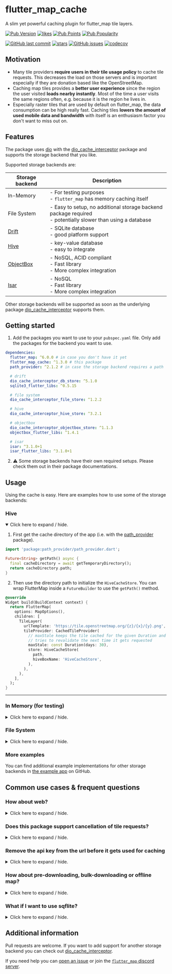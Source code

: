# flutter_map_cache

A slim yet powerful caching plugin for flutter_map tile layers.

[![Pub Version](https://img.shields.io/pub/v/flutter_map_cache)](https://pub.dev/packages/flutter_map_cache)
[![likes](https://img.shields.io/pub/likes/flutter_map_cache?logo=flutter)](https://pub.dev/packages/flutter_map_cache)
[![Pub Points](https://img.shields.io/pub/points/flutter_map_cache)](https://pub.dev/packages/flutter_map_cache/score)
[![Pub Popularity](https://img.shields.io/pub/popularity/flutter_map_cache)](https://pub.dev/packages/flutter_map_cache)

[![GitHub last commit](https://img.shields.io/github/last-commit/josxha/flutter_map_plugins)](https://github.com/josxha/flutter_map_plugins)
[![stars](https://badgen.net/github/stars/josxha/flutter_map_plugins?label=stars&color=green&icon=github)](https://github.com/josxha/flutter_map_plugins/stargazers)
[![GitHub issues](https://img.shields.io/github/issues/josxha/flutter_map_plugins)](https://github.com/josxha/flutter_map_plugins/issues)
[![codecov](https://codecov.io/gh/josxha/flutter_map_plugins/graph/badge.svg?token=5045489G7X)](https://codecov.io/gh/josxha/flutter_map_plugins)

## Motivation

- Many tile providers **require users in their tile usage policy** to cache
  tile requests. This decreases the load on those servers and is important
  especially if they are donation based like the OpenStreetMap.
- Caching map tiles provides a **better user experience** since the region the
  user visited **loads nearby instantly**. Most of the time a user visits the
  same regions often, e.g. because it is the region he lives in.
- Especially raster tiles that are used by default on flutter_map, the data
  consumption can be high really fast. Caching tiles **lowers the amount of used
  mobile data and bandwidth** with itself is an enthusiasm factor you don't want
  to miss out on.

## Features

The package uses [dio](https://pub.dev/packages/dio) with the
[dio_cache_interceptor](https://pub.dev/packages/dio_cache_interceptor) package
and supports the storage backend that
you like.

Supported storage backends are:

| Storage backend                                 | Description                                                                                                    |
|-------------------------------------------------|----------------------------------------------------------------------------------------------------------------|
| In-Memory                                       | - For testing purposes<br/>- `flutter_map` has memory caching itself                                           |
| File System                                     | - Easy to setup, no additional storage backend package required<br/>- potentially slower than using a database |
| [Drift](https://pub.dev/packages/drift)         | - SQLite database<br/>- good platform support                                                                  |
| [Hive](https://pub.dev/packages/hive)           | - key-value database<br/>- easy to integrate                                                                   |
| [ObjectBox](https://pub.dev/packages/objectbox) | - NoSQL, ACID compliant<br/>- Fast library<br/>- More complex integration                                      |
| [Isar](https://pub.dev/packages/isar)           | - NoSQL<br/>- Fast library<br/>- More complex integration                                                      |

Other storage backends will be supported as soon as the underlying package
[dio_cache_interceptor](https://pub.dev/packages/dio_cache_interceptor) supports
them.

## Getting started

1. Add the packages you want to use to your `pubspec.yaml` file. Only add the
   packages for the backend you want to use.

```yaml
dependencies:
  flutter_map: ^6.0.0 # in case you don't have it yet 
  flutter_map_cache: ^1.3.0 # this package
  path_provider: ^2.1.2 # in case the storage backend requires a path

  # drift
  dio_cache_interceptor_db_store: ^5.1.0
  sqlite3_flutter_libs: ^0.5.15

  # file system
  dio_cache_interceptor_file_store: ^1.2.2

  # hive
  dio_cache_interceptor_hive_store: ^3.2.1

  # objectbox
  dio_cache_interceptor_objectbox_store: ^1.1.3
  objectbox_flutter_libs: ^1.4.1

  # isar
  isar: ^3.1.0+1
  isar_flutter_libs: ^3.1.0+1
```

2. ⚠️ Some storage backends have their own required setups. Please check them
   out in their package documentations.

## Usage

Using the cache is easy. Here are examples how to use some of the storage
backends:

### Hive

<details open>
  <summary>Click here to expand / hide.</summary>

1. First get the cache directory of the app (i.e. with
   the [path_provider](https://pub.dev/packages/path_provider)
   package).

```dart
import 'package:path_provider/path_provider.dart';

Future<String> getPath() async {
  final cacheDirectory = await getTemporaryDirectory();
  return cacheDirectory.path;
}
```

2. Then use the directory path to initialize the `HiveCacheStore`. You can wrap
   FlutterMap inside a `FutureBuilder` to use
   the `getPath()` method.

```dart
@override
Widget build(BuildContext context) {
  return FlutterMap(
    options: MapOptions(),
    children: [
      TileLayer(
        urlTemplate: 'https://tile.openstreetmap.org/{z}/{x}/{y}.png',
        tileProvider: CachedTileProvider(
          // maxStale keeps the tile cached for the given Duration and 
          // tries to revalidate the next time it gets requested
          maxStale: const Duration(days: 30),
          store: HiveCacheStore(
            path,
            hiveBoxName: 'HiveCacheStore',
          ),
        ),
      ),
    ],
  );
}
```

---
</details>

### In Memory (for testing)

<details>
  <summary>Click here to expand / hide.</summary>

```dart
import 'package:dio_cache_interceptor/dio_cache_interceptor.dart';
import 'package:flutter/widgets.dart';
import 'package:flutter_map/flutter_map.dart';
import 'package:flutter_map_cache/flutter_map_cache.dart';

class MyMap extends StatelessWidget {
  MyMap({super.key});

  // create the cache store as a field variable
  final _cacheStore = MemCacheStore();

  @override
  Widget build(BuildContext context) {
    return FlutterMap(
      options: MapOptions(),
      children: [
        TileLayer(
          urlTemplate: 'https://tile.openstreetmap.org/{z}/{x}/{y}.png',
          tileProvider: CachedTileProvider(
            // use the store for your CachedTileProvider instance
            store: _cacheStore,
          ),
        ),
      ],
    );
  }
}
```

---
</details>

### File System

<details>
  <summary>Click here to expand / hide.</summary>

```dart
import 'dart:io';

import 'package:dio_cache_interceptor/dio_cache_interceptor.dart';
import 'package:dio_cache_interceptor_file_store/dio_cache_interceptor_file_store.dart';
import 'package:flutter/material.dart';
import 'package:flutter_map/flutter_map.dart';
import 'package:flutter_map_cache/flutter_map_cache.dart';
import 'package:path_provider/path_provider.dart';

class MyMap extends StatefulWidget {
  const MyMap({super.key});

  @override
  State<MyMap> createState() => _MyMapState();
}

class _MyMapState extends State<MyMap> {
  // create the cache store as a field variable
  final Future<CacheStore> _cacheStoreFuture = _getCacheStore();

  /// Get the CacheStore as a Future. This method needs to be static so that it
  /// can be used to initialize a field variable.
  static Future<CacheStore> _getCacheStore() async {
    final dir = await getTemporaryDirectory();
    // Note, that Platform.pathSeparator from dart:io does not work on web,
    // import it from dart:html instead.
    return FileCacheStore('${dir.path}${Platform.pathSeparator}MapTiles');
  }

  @override
  Widget build(BuildContext context) {
    // show a loading screen when _cacheStore hasn't been set yet
    return FutureBuilder<CacheStore>(
      future: _cacheStoreFuture,
      builder: (context, snapshot) {
        if (snapshot.hasData) {
          final cacheStore = snapshot.data!;
          return FlutterMap(
            options: MapOptions(),
            children: [
              TileLayer(
                urlTemplate: 'https://tile.openstreetmap.org/{z}/{x}/{y}.png',
                tileProvider: CachedTileProvider(
                  // use the store for your CachedTileProvider instance
                  store: cacheStore,
                ),
              ),
            ],
          );
        }
        if (snapshot.hasError) {
          return Center(child: Text(snapshot.error.toString()));
        }
        return const Center(child: CircularProgressIndicator());
      },
    );
  }
}
```

---
</details>

### More examples

You can find additional example implementations for other storage backends in
[the example app](https://github.com/josxha/flutter_map_plugins/tree/main/example)
on GitHub.

## Common use cases & frequent questions

### How about web?

<details>
  <summary>Click here to expand / hide.</summary>

This package supports the web as long as you use a storage backend that supports
web.

- In Memory works out of the box
- Hive uses for its web support IndexedDB under the hood to support web.
- Drift (SqLite)
  requires [additional setup steps for web](https://drift.simonbinder.eu/web/)

---
</details>

### Does this package support cancellation of tile requests?

<details>
  <summary>Click here to expand / hide.</summary>

Yes. This package includes the tile cancellation out of the box.
There is no need
for [flutter_map_cancellable_tile_provider](https://pub.dev/packages/flutter_map_cancellable_tile_provider/)
when using
this package.

---
</details>

### Remove the api key from the url before it gets used for caching

<details>
  <summary>Click here to expand / hide.</summary>

Commercial tile providers often use an api key that is attached as a parameter
to the url. While this shouldn't be a problem when the api key stays the same
you might want to make it immune to api key changes anyway.

```
final _uuid = Uuid();

CachedTileProvider(
  keyBuilder: (request) {
    return _uuid.v5(
      Uuid.NAMESPACE_URL,
      request.uri.replace(queryParameters: {}).toString(),
    );
  },
),
```

---
</details>

### How about pre-downloading, bulk-downloading or offline map?

<details>
  <summary>Click here to expand / hide.</summary>

This package does not provide support to download tiles automatically.
Only tiles that were previously visited with an active internet connection
show up on the map.

⚠️ Please note that free tile providers such as
[OpenStreetMap](https://www.openstreetmap.org/) forbids bulk
downloading (more than 250 tiles on a higher zoom level) of tiles in their
[tile usage policy](https://operations.osmfoundation.org/policies/tiles/).
If you use a paid tile provider, bulk-downloading can cause high costs if
you pay per tile request. Using a proper offline map solution
(e.g. MBTiles or PMTiles) would be my recommendation here.

If you still need bulk-downloading functionality you can check out the package
[flutter_map_tile_caching](https://pub.dev/packages/flutter_map_tile_caching)
(Paid license is needed or your project has to be open sourced under the
GPL-3.0 license).

---
</details>

### What if I want to use sqflite?

<details>
  <summary>Click here to expand / hide.</summary>

Because [dio_cache_interceptor](https://github.com/llfbandit/dio_cache_interceptor)
already supports Drift as a SQLite solution it's unlikely that `sqflite` will
be supported any day soon.

If you still are required to use only sqflite, I recommend to create your own
tile provider by using the
[cached_network_image](https://pub.dev/packages/cached_network_image) package.

---
</details>

## Additional information

Pull requests are welcome. If you want to add support for another storage
backend you can check out
[dio_cache_interceptor](https://github.com/llfbandit/dio_cache_interceptor).

If you need help you
can [open an issue](https://github.com/josxha/flutter_map_plugins/issues/new/choose)
or join
the [`flutter_map` discord server](https://discord.gg/BwpEsjqMAH).
